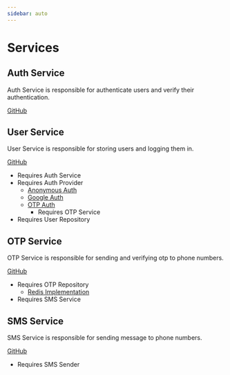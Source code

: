 ```yaml
---
sidebar: auto
---
```


# Services

## Auth Service

Auth Service is responsible for authenticate users and verify their authentication.

[GitHub](https://github.com/applicaset/auth-svc)

## User Service

User Service is responsible for storing users and logging them in.

[GitHub](https://github.com/applicaset/user-svc)

* Requires Auth Service
* Requires Auth Provider
    * [Anonymous Auth](https://github.com/applicaset/anonymous-auth)
    * [Google Auth](https://github.com/applicaset/google-auth)
    * [OTP Auth](https://github.com/applicaset/otp-auth)
        * Requires OTP Service
* Requires User Repository

## OTP Service

OTP Service is responsible for sending and verifying otp to phone numbers.

[GitHub](https://github.com/applicaset/otp-svc)

* Requires OTP Repository
    * [Redis Implementation](https://github.com/applicaset/otp-repo-redis)
* Requires SMS Service

## SMS Service

SMS Service is responsible for sending message to phone numbers.

[GitHub](https://github.com/applicaset/sms-svc)

* Requires SMS Sender
